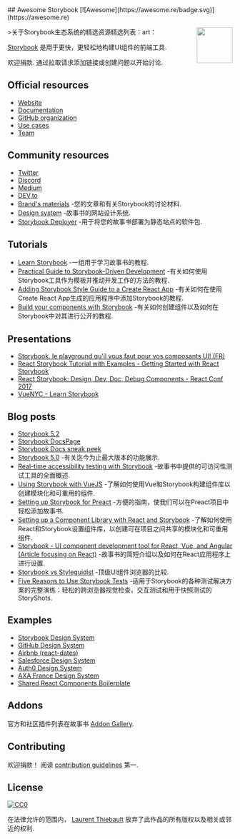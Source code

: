 <div class="github-widget" data-repo="lauthieb/awesome-storybook"></div>
<script async src="https://pagead2.googlesyndication.com/pagead/js/adsbygoogle.js"></script><ins class="adsbygoogle" style="display:block" data-ad-client="ca-pub-6890694312814945" data-ad-slot="5473692530" data-ad-format="auto"  data-full-width-responsive="true"></ins><script>(adsbygoogle = window.adsbygoogle || []).push({});</script>
## Awesome Storybook [![Awesome](https://awesome.re/badge.svg)](https://awesome.re)

[<img src="https://raw.githubusercontent.com/lauthieb/awesome-storybook/master/storybook-logo.svg?sanitize=true" align="right" width="80">](https://storybook.js.org)

&gt;关于Storybook生态系统的精选资源精选列表：art：

[Storybook](https://storybook.js.org) 是用于更快，更轻松地构建UI组件的前端工具.

 欢迎捐款.  通过拉取请求添加链接或创建问题以开始讨论.



## Official resources

- [Website](https://storybook.js.org)
- [Documentation](https://storybook.js.org/docs/basics/introduction/)
- [GitHub organization](https://github.com/storybookjs)
- [Use cases](https://storybook.js.org/use-cases/)
- [Team](https://storybook.js.org/team/)

## Community resources

- [Twitter](https://twitter.com/storybookjs)
- [Discord](https://discordapp.com/invite/UUt2PJb)
- [Medium](https://medium.com/storybookjs)
- [DEV.to](https://dev.to/t/storybook)
- [Brand's materials](https://github.com/storybookjs/brand) -您的文章和有关Storybook的讨论材料.
- [Design system](https://storybooks-official.netlify.com) -故事书的网站设计系统.
- [Storybook Deployer](https://github.com/storybookjs/storybook-deployer) -用于将您的故事书部署为静态站点的软件包.

## Tutorials

- [Learn Storybook](https://www.learnstorybook.com/) -一组用于学习故事书的教程.
- [Practical Guide to Storybook-Driven Development](https://dzone.com/articles/practical-guide-to-storybook-driven-development) -有关如何使用Storybook工具作为模板并推动开发工作的方法的教程.
- [Adding Storybook Style Guide to a Create React App](https://www.youtube.com/watch?v=va-JzrmaiUM) -有关如何在使用Create React App生成的应用程序中添加Storybook的教程.
- [Build your components with Storybook](https://www.youtube.com/watch?v=_jttw14T52o) -有关如何创建组件以及如何在Storybook中对其进行公开的教程.

## Presentations

- [Storybook, le playground qu'il vous faut pour vos composants UI! (FR)](https://www.youtube.com/watch?v=zMpSwo03aKo)
- [React Storybook Tutorial with Examples - Getting Started with React Storybook](https://www.youtube.com/watch?v=E2c183LS4lA)
- [React Storybook: Design, Dev, Doc, Debug Components - React Conf 2017](https://www.youtube.com/watch?v=PF0Vi-iIyoo)
- [VueNYC - Learn Storybook](https://www.youtube.com/watch?v=XN398jfTwQI)

## Blog posts

- [Storybook 5.2](https://medium.com/storybookjs/storybook-5-2-794958b9b111)
- [Storybook DocsPage](https://medium.com/storybookjs/storybook-docspage-e185bc3622bf)
- [Storybook Docs sneak peek](https://medium.com/storybookjs/storybook-docs-sneak-peak-5be78445094a)
- [Storybook 5.0](https://medium.com/storybookjs/storybook-5-0-db1d0f9c83b8) -有关迄今为止最大版本的功能展示.
- [Real-time accessibility testing with Storybook](https://medium.com/storybookjs/instant-accessibility-qa-linting-in-storybook-4a474b0f5347) -故事书中提供的可访问性测试工具的全面概述.
- [Using Storybook with VueJS](https://auth0.com/blog/using-storybook-with-vuejs/) -了解如何使用Vue和Storybook构建组件库以创建模块化和可重用的组件.
- [Setting up Storybook for Preact](https://www.iamdeveloper.com/blog/2018-09-02-setting-up-storybook-for-preact/) -方便的指南，使我们可以在Preact项目中轻松添加故事书.
- [Setting up a Component Library with React and Storybook](https://auth0.com/blog/setting-up-a-component-library-with-react-and-storybook/) -了解如何使用React和Storybook设置组件库，以创建可在项目之间共享的模块化和可重用组件.
- [Storybook - UI component development tool for React, Vue, and Angular (Article focusing on React)](https://dev.to/madhusudhansrinivas/storybook---ui-component-development-tool-for-react-vue-and-angular-article-focusing-on-react-29od) -故事书的简短介绍以及如何在React应用程序上进行设置.
- [Storybook vs Styleguidist](https://blog.hichroma.com/storybook-vs-styleguidist-2bd93d6dcc06) -顶级UI组件浏览器的比较.
- [Five Reasons to Use Storybook Tests](https://spin.atomicobject.com/2017/11/20/storybook-tests-react/) -适用于Storybook的各种测试解决方案的完整演练：轻松的跨浏览器视觉检查，交互测试和用于快照测试的StoryShots.

## Examples

- [Storybook Design System](https://storybooks-official.netlify.com)
- [GitHub Design System](https://primer.github.io/storybook/)
- [Airbnb (react-dates)](https://airbnb.io/react-dates/)
- [Salesforce Design System](https://mashmatrix.github.io/react-lightning-design-system/)
- [Auth0 Design System](https://auth0-cosmos.now.sh/sandbox/)
- [AXA France Design System](https://axaguildev.github.io/react-toolkit/v1.1.0/storybook/)
- [Shared React Components Boilerplate](https://github.com/shared-components/shared-react-components-example)

## Addons

官方和社区插件列表在故事书 [Addon Gallery](https://storybook.js.org/docs/addons/addon-gallery/).

## Contributing

 欢迎捐款！  阅读 [contribution guidelines](https://github.com/lauthieb/awesome-storybook/blob/master/CONTRIBUTING.md) 第一.

## License

[![CC0](http://mirrors.creativecommons.org/presskit/buttons/88x31/svg/cc-zero.svg)](https://creativecommons.org/publicdomain/zero/1.0/)

在法律允许的范围内， [Laurent Thiebault](https://lauthieb.github.io) 放弃了此作品的所有版权以及相关或邻近的权利.
